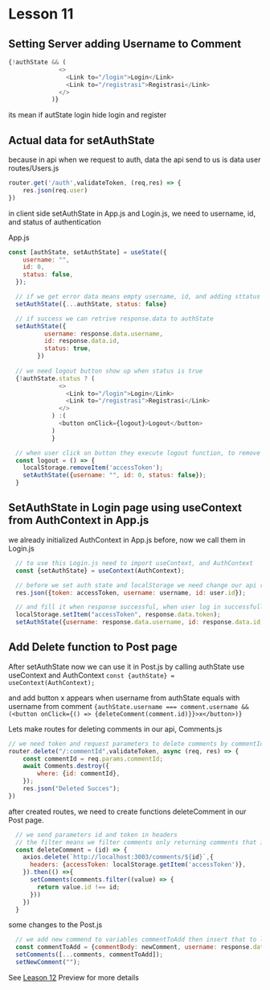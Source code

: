# Lesson 11

## Setting Server adding Username to Comment

```javascript
{!authState && (
              <>
                <Link to="/login">Login</Link>
                <Link to="/registrasi">Registrasi</Link>
              </>
            )}
```

its mean if autState login hide login and register

## Actual data for setAuthState

because in api when we request to auth, data the api send to us is data user
routes/Users.js

```javascript
router.get('/auth',validateToken, (req,res) => {
    res.json(req.user)
})
```

in client side setAuthState in App.js and Login.js, we need to username, id, and status of authentication

App.js

```javascript
const [authState, setAuthState] = useState({
    username: "",
    id: 0,
    status: false,
  });

  // if we get error data means empty username, id, and adding sttatus as false [come from request api]
  setAuthState({...authState, status: false}

  // if success we can retrive response.data to authState
  setAuthState({
          username: response.data.username,
          id: response.data.id,
          status: true,
        })
  
  // we need logout button show up when status is true
  {!authState.status ? (
              <>
                <Link to="/login">Login</Link>
                <Link to="/registrasi">Registrasi</Link>
              </>
            ) :(
              <button onClick={logout}>Logout</button>
            )
            }

  // when user click on button they execute logout function, to remove localStorage and set username and id as empty, and status false
  const logout = () => {
    localStorage.removeItem('accessToken');
    setAuthState({username: "", id: 0, status: false});
  }
```

## SetAuthState in Login page using useContext from AuthContext in App.js

we already initialized AuthContext in App.js before, now we call them in Login.js

```javascript
  // to use this Login.js need to import useContext, and AuthContext
  const {setAuthState} = useContext(AuthContext);

  // before we set auth state and localStorage we need change our api response for login, go to routes/Users.js
  res.json({token: accessToken, username: username, id: user.id});

  // and fill it when response successful, when user log in successfully, logout button will appear
  localStorage.setItem("accessToken", response.data.token);
  setAuthState({username: response.data.username, id: response.data.id, status: true})
```

## Add Delete function to Post page

After setAuthState now we can use it in Post.js by calling authState use useContext and AuthContext
`const {authState} = useContext(AuthContext);`

and add button x appears when username from authState equals with username from comment
`{authState.username === comment.username && (<button onClick={() => {deleteComment(comment.id)}}>x</button>)}`

Lets make routes for deleting comments in our api, Comments.js

```javascript
// we need token and request parameters to delete comments by commentId
router.delete("/:commentId",validateToken, async (req, res) => {
    const commentId = req.params.commentId;
    await Comments.destroy({
        where: {id: commentId},
    });
    res.json("Deleted Succes");
})
```

after created routes, we need to create functions deleteComment in our Post page.

```javascript
  // we send parameters id and token in headers
  // the filter means we filter comments only returning comments that id of all comment that not contain or not equal to the id we just deleted.
  const deleteComment = (id) => {
    axios.delete(`http://localhost:3003/comments/${id}`,{
      headers: {accessToken: localStorage.getItem('accessToken')},
    }).then(() =>{
      setComments(comments.filter((value) => {
        return value.id !== id;
      }))
    })
  }
```

some changes to the Post.js

```javascript
  // we add new commend to variables commentToAdd then insert that to last comments data we already have [...comments`]
  const commentToAdd = {commentBody: newComment, username: response.data.username,}
  setComments([...comments, commentToAdd]);
  setNewComment("");
```

See [Leason 12](https://lesson2.com) Preview for more details
